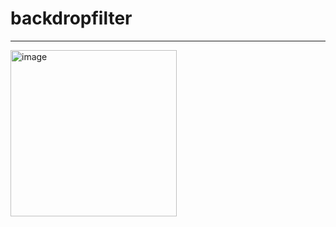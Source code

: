 # backdropfilter

----------------------------------------

<img width="266" alt="image" src="https://user-images.githubusercontent.com/39526249/170454351-04bbc5f6-1e12-4e62-a613-7fb0432cce26.png">
